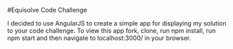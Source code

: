 #Equisolve Code Challenge

I decided to use AngularJS to create a simple app for displaying my solution to your code challenge. To view this app fork, clone, run npm install, run npm start and then navigate to localhost:3000/ in your browser.
